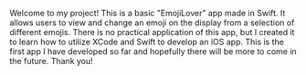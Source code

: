Welcome to my project! This is a basic "EmojiLover" app made in Swift.
It allows users to view and change an emoji on the display from a selection of different emojis.
There is no practical application of this app, but I created it to learn how to utilize XCode and Swift to develop an iOS app.
This is the first app I have developed so far and hopefully there will be more to come in the future. Thank you!
